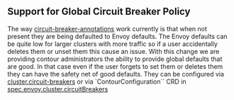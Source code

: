 ## Support for Global Circuit Breaker Policy

The way [circuit-breaker-annotations](https://projectcontour.io/docs/1.27/config/annotations/) work currently is that when not present they are being defaulted to Envoy defaults. The Envoy defaults can be quite low for larger clusters with more traffic so if a user accidentally deletes them or unset them this cause an issue. With this change we are providing contour administrators the ability to provide global defaults that are good. In that case even if the user forgets to set them or deletes them they can have the safety net of good defaults. They can be configured via [cluster.circuit-breakers](https://projectcontour.io/docs/1.28/configuration/#circuit-breakers)  or via `ContourConfiguration`` CRD in [spec.envoy.cluster.circuitBreakers](https://projectcontour.io/docs/1.28/config/api/#projectcontour.io/v1alpha1.GlobalCircuitBreakerDefaults)
